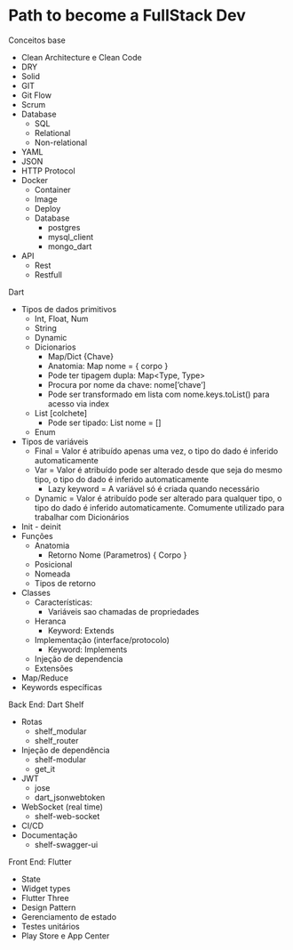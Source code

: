 # Path to become a FullStack Dev

Conceitos base

- Clean Architecture e Clean Code
- DRY
- Solid
- GIT
- Git Flow
- Scrum
- Database
  - SQL
  - Relational
  - Non-relational
- YAML
- JSON
- HTTP Protocol
- Docker
  - Container
  - Image
  - Deploy
  - Database
    - postgres
    - mysql_client
    - mongo_dart
- API
  - Rest
  - Restfull

Dart

- Tipos de dados primitivos
  - Int, Float, Num
  - String
  - Dynamic
  - Dicionarios
    - Map/Dict {Chave}
    - Anatomia: Map nome = { corpo }
    - Pode ter tipagem dupla: Map<Type, Type>
    - Procura por nome da chave: nome[’chave’]
    - Pode ser transformado em lista com nome.keys.toList() para acesso via index
  - List [colchete]
    - Pode ser tipado: List<Type> nome = []
  - Enum
- Tipos de variáveis
  - Final = Valor é atribuído apenas uma vez, o tipo do dado é inferido automaticamente
  - Var = Valor é atribuído pode ser alterado desde que seja do mesmo tipo, o tipo do dado é inferido automaticamente
    - Lazy keyword = A variável só é criada quando necessário
  - Dynamic = Valor é atribuído pode ser alterado para qualquer tipo, o tipo do dado é inferido automaticamente. Comumente utilizado para trabalhar com Dicionários
- Init - deinit
- Funções
  - Anatomia
    - Retorno Nome (Parametros) { Corpo }
  - Posicional
  - Nomeada
  - Tipos de retorno
- Classes
  - Características:
    - Variáveis sao chamadas de propriedades
  - Heranca
    - Keyword: Extends
  - Implementação (interface/protocolo)
    - Keyword: Implements
  - Injeção de dependencia
  - Extensões
- Map/Reduce
- Keywords específicas

Back End: Dart Shelf

- Rotas
  - shelf_modular
  - shelf_router
- Injeção de dependência
  - shelf-modular
  - get_it
- JWT
  - jose
  - dart_jsonwebtoken
- WebSocket (real time)
  - shelf-web-socket
- CI/CD
- Documentação
  - shelf-swagger-ui

Front End: Flutter

- State
- Widget types
- Flutter Three
- Design Pattern
- Gerenciamento de estado
- Testes unitários
- Play Store e App Center
